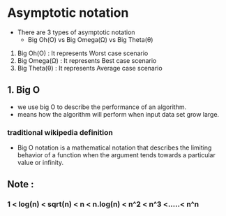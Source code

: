 # Asymptotic notation

- There are 3 types of asymptotic notation
  - Big Oh(O) vs Big Omega(Ω) vs Big Theta(θ)

1. Big Oh(O) : It represents Worst case scenario
2. Big Omega(Ω) : It represents Best case scenario
3. Big Theta(θ) : It represents Average case scenario

## 1. Big O

- we use big O to describe the performance of an algorithm.
- means how the algorithm will perform when input data set grow large.

### traditional wikipedia definition

- Big O notation is a mathematical notation that describes the limiting behavior of a function when the argument tends towards a particular value or infinity.

## Note :

### 1 < log(n) < sqrt(n) < n < n.log(n) < n^2 < n^3 <.....< n^n
